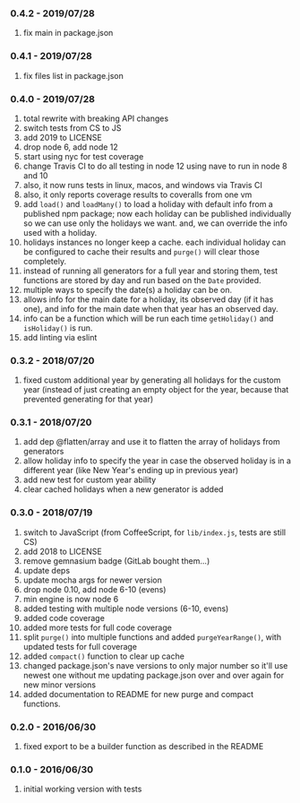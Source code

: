 ### 0.4.2 - 2019/07/28

1. fix main in package.json

### 0.4.1 - 2019/07/28

1. fix files list in package.json

### 0.4.0 - 2019/07/28

1. total rewrite with breaking API changes
2. switch tests from CS to JS
3. add 2019 to LICENSE
4. drop node 6, add node 12
5. start using nyc for test coverage
6. change Travis CI to do all testing in node 12 using nave to run in node 8 and 10
7. also, it now runs tests in linux, macos, and windows via Travis CI
8. also, it only reports coverage results to coveralls from one vm
9. add `load()` and `loadMany()` to load a holiday with default info from a published npm package; now each holiday can be published individually so we can use only the holidays we want. and, we can override the info used with a holiday.
10. holidays instances no longer keep a cache. each individual holiday can be configured to cache their results and `purge()` will clear those completely.
11. instead of running all generators for a full year and storing them, test functions are stored by day and run based on the `Date` provided.
12. multiple ways to specify the date(s) a holiday can be on.
13. allows info for the main date for a holiday, its observed day (if it has one), and info for the main date when that year has an observed day.
14. info can be a function which will be run each time `getHoliday()` and `isHoliday()` is run.
15. add linting via eslint


### 0.3.2 - 2018/07/20

1. fixed custom additional year by generating all holidays for the custom year (instead of just creating an empty object for the year, because that prevented generating for that year)

### 0.3.1 - 2018/07/20

1. add dep @flatten/array and use it to flatten the array of holidays from generators
2. allow holiday info to specify the year in case the observed holiday is in a different year (like New Year's ending up in previous year)
3. add new test for custom year ability
4. clear cached holidays when a new generator is added

### 0.3.0 - 2018/07/19

1. switch to JavaScript (from CoffeeScript, for `lib/index.js`, tests are still CS)
1. add 2018 to LICENSE
2. remove gemnasium badge (GitLab bought them...)
3. update deps
4. update mocha args for newer version
5. drop node 0.10, add node 6-10 (evens)
6. min engine is now node 6
7. added testing with multiple node versions (6-10, evens)
8. added code coverage
9. added more tests for full code coverage
10. split `purge()` into multiple functions and added `purgeYearRange()`, with updated tests for full coverage
11. added `compact()` function to clear up cache
12. changed package.json's nave versions to only major number so it'll use newest one without me updating package.json over and over again for new minor versions
13. added documentation to README for new purge and compact functions.


### 0.2.0 - 2016/06/30

1. fixed export to be a builder function as described in the README

### 0.1.0 - 2016/06/30

1. initial working version with tests
